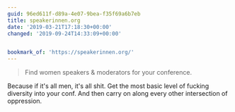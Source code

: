 ```yaml
---
guid: 96ed611f-d89a-4e07-9bea-f35f69a6b7eb
title: speakerinnen.org
date: '2019-03-21T17:18:30+00:00'
changed: '2019-09-24T14:33:09+00:00'


bookmark_of: 'https://speakerinnen.org/'
---
```


> Find women speakers & moderators for your conference.

Because if it's all men, it's all shit. Get the most basic level of fucking diversity into your conf. And then carry on along every other intersection of oppression. 
